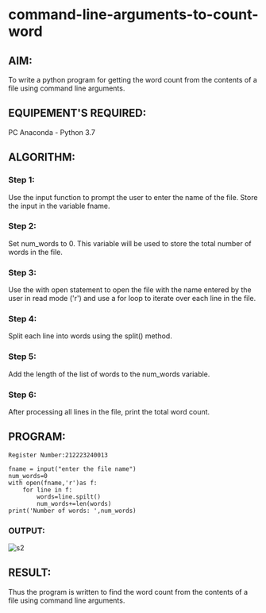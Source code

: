 # command-line-arguments-to-count-word
## AIM:
To write a python program for getting the word count from the contents of a file using command line arguments.
## EQUIPEMENT'S REQUIRED: 
PC
Anaconda - Python 3.7
## ALGORITHM: 
### Step 1:
Use the input function to prompt the user to enter the name of the file. Store the input in the variable fname.
### Step 2: 
Set num_words to 0. This variable will be used to store the total number of words in the file. 
### Step 3: 
Use the with open statement to open the file with the name entered by the user in read mode ('r') and use a for loop to iterate over each line in the file.
### Step 4:  
Split each line into words using the split() method.
### Step 5: 
Add the length of the list of words to the num_words variable.
### Step 6: 
After processing all lines in the file, print the total word count.
## PROGRAM:
```Developed By: ARCHANA.T
Register Number:212223240013

fname = input("enter the file name")
num_words=0
with open(fname,'r')as f:
    for line in f:
        words=line.spilt()
        num_words+=len(words)
print('Number of words: ',num_words)        
```
### OUTPUT:
![s2](https://github.com/ARCHANAT1305/command-line-arguments-to-count-word/assets/145975189/d143a23c-d431-4ca1-9efe-94bcd3de5a91)



## RESULT:
Thus the program is written to find the word count from the contents of a file using command line arguments.
